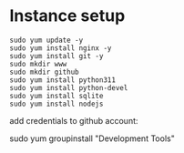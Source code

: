 # Instance setup
```
sudo yum update -y
sudo yum install nginx -y
sudo yum install git -y
sudo mkdir www
sudo mkdir github
sudo yum install python311
sudo yum install python-devel
sudo yum install sqlite
sudo yum install nodejs
```

add credentials to github account: 

sudo yum groupinstall "Development Tools"
